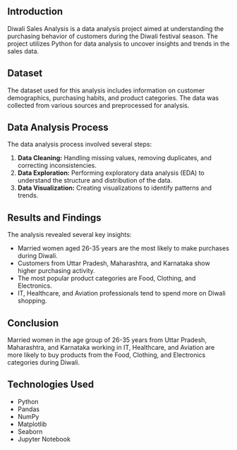 ## Introduction
Diwali Sales Analysis is a data analysis project aimed at understanding the purchasing behavior of customers during the Diwali festival season. The project utilizes Python for data analysis to uncover insights and trends in the sales data.

## Dataset
The dataset used for this analysis includes information on customer demographics, purchasing habits, and product categories. The data was collected from various sources and preprocessed for analysis.

## Data Analysis Process
The data analysis process involved several steps:
1. **Data Cleaning:** Handling missing values, removing duplicates, and correcting inconsistencies.
2. **Data Exploration:** Performing exploratory data analysis (EDA) to understand the structure and distribution of the data.
3. **Data Visualization:** Creating visualizations to identify patterns and trends.

## Results and Findings
The analysis revealed several key insights:
- Married women aged 26-35 years are the most likely to make purchases during Diwali.
- Customers from Uttar Pradesh, Maharashtra, and Karnataka show higher purchasing activity.
- The most popular product categories are Food, Clothing, and Electronics.
- IT, Healthcare, and Aviation professionals tend to spend more on Diwali shopping.

## Conclusion
Married women in the age group of 26-35 years from Uttar Pradesh, Maharashtra, and Karnataka working in IT, Healthcare, and Aviation are more likely to buy products from the Food, Clothing, and Electronics categories during Diwali.

## Technologies Used
- Python
- Pandas
- NumPy
- Matplotlib
- Seaborn
- Jupyter Notebook
